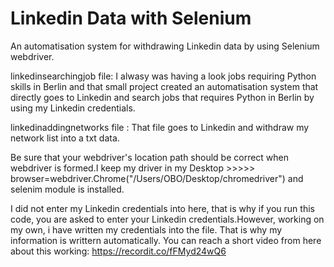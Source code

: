 # Linkedin Data with Selenium
 An automatisation system for withdrawing Linkedin data by using Selenium webdriver. 
 
linkedinsearchingjob file: I alwasy was having a look jobs requiring Python skills in Berlin and that small project created an automatisation system that directly goes to Linkedin and search jobs that requires Python in Berlin by using my Linkedin credentials.
 
 linkedinaddingnetworks  file : That file goes to Linkedin and withdraw my network list into a txt data. 
 
 
 Be sure that your webdriver's location path should  be correct when webdriver is formed.I keep my driver in my Desktop >>>>> browser=webdriver.Chrome("/Users/OBO/Desktop/chromedriver") and selenim module is installed.
 
 
 I did not enter my Linkedin credentials into here, that is why if you run this code, you are asked to enter your Linkedin credentials.However, working on my own, i have written my credentials into the file.  That is why my information is writtern automatically. You can reach a short video from here about this working: https://recordit.co/fFMyd24wQ6
